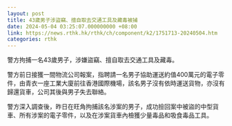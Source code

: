```yaml
---
layout: post
title: 43歲男子涉盜竊、擅自取去交通工具及藏毒被捕
date: 2024-05-04 03:25:07.000000000 +08:00
link: https://news.rthk.hk/rthk/ch/component/k2/1751713-20240504.htm
categories: rthk
---
```


警方拘捕一名43歲男子，涉嫌盜竊、擅自取去交通工具及藏毒。

警方前日接獲一間物流公司報案，指聘請一名男子協助運送約值400萬元的電子零件，由青衣一座工業大廈前往香港國際機場，該名男子沒有依時運送貨物，亦沒有歸還貨車，公司其後與男子失去聯絡。

警方深入調查後，昨日在旺角拘捕該名涉案的男子，成功撿回案中被盜的中型貨車、所有涉案的電子零件，以及在涉案貨車內檢獲少量毒品和吸食毒品工具。
